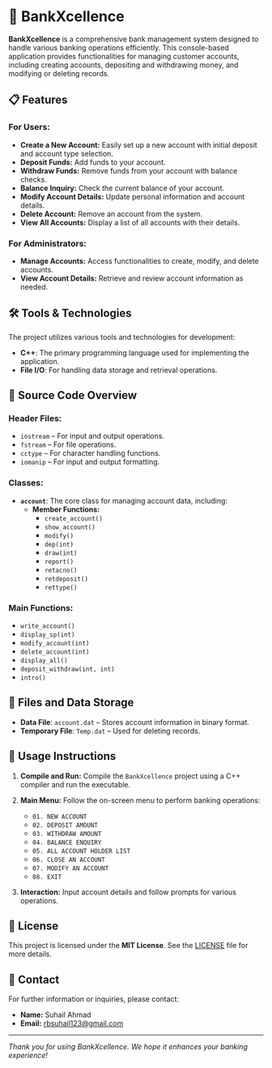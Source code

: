 # 🏦 **BankXcellence**

**BankXcellence** is a comprehensive bank management system designed to handle various banking operations efficiently. This console-based application provides functionalities for managing customer accounts, including creating accounts, depositing and withdrawing money, and modifying or deleting records.

## 📋 **Features**

### **For Users:**
- **Create a New Account:** Easily set up a new account with initial deposit and account type selection.
- **Deposit Funds:** Add funds to your account.
- **Withdraw Funds:** Remove funds from your account with balance checks.
- **Balance Inquiry:** Check the current balance of your account.
- **Modify Account Details:** Update personal information and account details.
- **Delete Account:** Remove an account from the system.
- **View All Accounts:** Display a list of all accounts with their details.

### **For Administrators:**
- **Manage Accounts:** Access functionalities to create, modify, and delete accounts.
- **View Account Details:** Retrieve and review account information as needed.

## 🛠️ **Tools & Technologies**

The project utilizes various tools and technologies for development:
- **C++**: The primary programming language used for implementing the application.
- **File I/O**: For handling data storage and retrieval operations.

## 📁 **Source Code Overview**

### **Header Files:**
- `iostream` – For input and output operations.
- `fstream` – For file operations.
- `cctype` – For character handling functions.
- `iomanip` – For input and output formatting.

### **Classes:**
- **`account`**: The core class for managing account data, including:
  - **Member Functions:**
    - `create_account()`
    - `show_account()`
    - `modify()`
    - `dep(int)`
    - `draw(int)`
    - `report()`
    - `retacno()`
    - `retdeposit()`
    - `rettype()`

### **Main Functions:**
- `write_account()`
- `display_sp(int)`
- `modify_account(int)`
- `delete_account(int)`
- `display_all()`
- `deposit_withdraw(int, int)`
- `intro()`

## 📂 **Files and Data Storage**

- **Data File**: `account.dat` – Stores account information in binary format.
- **Temporary File**: `Temp.dat` – Used for deleting records.

## 📑 **Usage Instructions**

1. **Compile and Run:** Compile the `BankXcellence` project using a C++ compiler and run the executable.
2. **Main Menu:** Follow the on-screen menu to perform banking operations:
   - `01. NEW ACCOUNT`
   - `02. DEPOSIT AMOUNT`
   - `03. WITHDRAW AMOUNT`
   - `04. BALANCE ENQUIRY`
   - `05. ALL ACCOUNT HOLDER LIST`
   - `06. CLOSE AN ACCOUNT`
   - `07. MODIFY AN ACCOUNT`
   - `08. EXIT`

3. **Interaction:** Input account details and follow prompts for various operations.

## 📝 **License**

This project is licensed under the **MIT License**. See the [LICENSE](LICENSE) file for more details.

## 📧 **Contact**

For further information or inquiries, please contact:
- **Name:** Suhail Ahmad
- **Email:** [rbsuhail123@gmail.com](mailto:rbsuhail123@gmail.com)

---

*Thank you for using BankXcellence. We hope it enhances your banking experience!*

